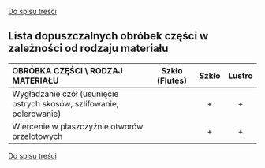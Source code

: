 [Do spisu treści](/service/doc/?cid=steklo)
## Lista dopuszczalnych obróbek części w zależności od rodzaju materiału 

OBRÓBKA CZĘŚCI \ RODZAJ MATERIAŁU                                    |Szkło (Flutes)|Szkło|Lustro|
:--------------------------------------------------------------------|:------------:|:---:|:----:|
Wygładzanie czół (usunięcie ostrych skosów, szlifowanie, polerowanie)|              | +   | +    | 
Wiercenie w płaszczyźnie otworów przelotowych                        |              | +   | +    | 

[Do spisu treści](/service/doc/?cid=steklo)
